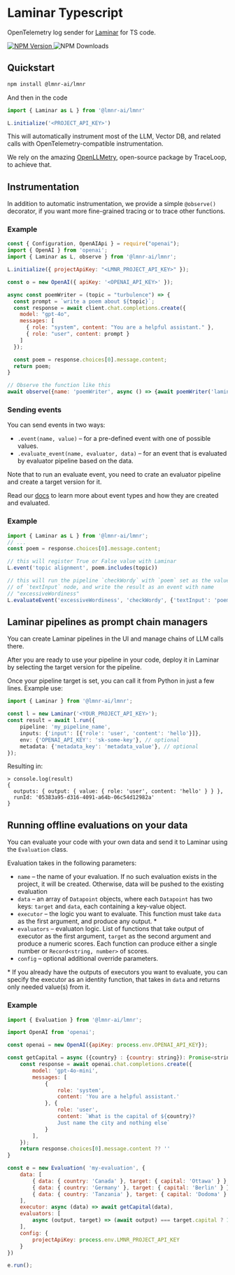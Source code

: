 # Laminar Typescript

OpenTelemetry log sender for [Laminar](https://github.com/lmnr-ai/lmnr) for TS code.

 <a href="https://www.npmjs.com/package/@lmnr-ai/lmnr"> ![NPM Version](https://img.shields.io/npm/v/%40lmnr-ai%2Flmnr?label=lmnr&logo=npm&logoColor=CB3837) </a>
 ![NPM Downloads](https://img.shields.io/npm/dm/%40lmnr-ai%2Flmnr)


## Quickstart

```sh
npm install @lmnr-ai/lmnr
```

And then in the code

```typescript
import { Laminar as L } from '@lmnr-ai/lmnr'

L.initialize('<PROJECT_API_KEY>')
```

This will automatically instrument most of the LLM, Vector DB, and related
calls with OpenTelemetry-compatible instrumentation.

We rely on the amazing [OpenLLMetry](https://github.com/traceloop/openllmetry), open-source package
by TraceLoop, to achieve that.

## Instrumentation

In addition to automatic instrumentation, we provide a simple `@observe()` decorator, if you want more fine-grained tracing
or to trace other functions.

### Example

```javascript
const { Configuration, OpenAIApi } = require("openai");
import { OpenAI } from 'openai';
import { Laminar as L, observe } from '@lmnr-ai/lmnr';

L.initialize({ projectApiKey: "<LMNR_PROJECT_API_KEY>" });

const o = new OpenAI({ apiKey: '<OPENAI_API_KEY>' });

async const poemWriter = (topic = "turbulence") => {
  const prompt = `write a poem about ${topic}`;
  const response = await client.chat.completions.create({
    model: "gpt-4o",
    messages: [
      { role: "system", content: "You are a helpful assistant." },
      { role: "user", content: prompt }
    ]
  });

  const poem = response.choices[0].message.content;
  return poem;
}

// Observe the function like this
await observe({name: 'poemWriter', async () => {await poemWriter('laminar flow')}})
```

### Sending events

You can send events in two ways:
- `.event(name, value)` – for a pre-defined event with one of possible values.
- `.evaluate_event(name, evaluator, data)` – for an event that is evaluated by evaluator pipeline based on the data.

Note that to run an evaluate event, you need to crate an evaluator pipeline and create a target version for it.

Read our [docs](https://docs.lmnr.ai) to learn more about event types and how they are created and evaluated.

### Example

```javascript
import { Laminar as L } from '@lmnr-ai/lmnr';
// ...
const poem = response.choices[0].message.content;

// this will register True or False value with Laminar
L.event('topic alignment', poem.includes(topic))

// this will run the pipeline `checkWordy` with `poem` set as the value
// of `textInput` node, and write the result as an event with name
// "excessiveWordiness"
L.evaluateEvent('excessiveWordiness', 'checkWordy', {'textInput': 'poem'})
```

## Laminar pipelines as prompt chain managers

You can create Laminar pipelines in the UI and manage chains of LLM calls there.

After you are ready to use your pipeline in your code, deploy it in Laminar by selecting the target version for the pipeline.

Once your pipeline target is set, you can call it from Python in just a few lines.
Example use:

```typescript
import { Laminar } from '@lmnr-ai/lmnr';

const l = new Laminar('<YOUR_PROJECT_API_KEY>');
const result = await l.run({
    pipeline: 'my_pipeline_name',
    inputs: {'input': [{'role': 'user', 'content': 'hello'}]},
    env: {'OPENAI_API_KEY': 'sk-some-key'}, // optional
    metadata: {'metadata_key': 'metadata_value'}, // optional
});
```

Resulting in:

```
> console.log(result)
{
  outputs: { output: { value: { role: 'user', content: 'hello' } } },
  runId: '05383a95-d316-4091-a64b-06c54d12982a'
}
```

## Running offline evaluations on your data

You can evaluate your code with your own data and send it to Laminar using the `Evaluation` class.

Evaluation takes in the following parameters:
- `name` – the name of your evaluation. If no such evaluation exists in the project, it will be created. Otherwise, data will be pushed to the existing evaluation
- `data` – an array of `Datapoint` objects, where each `Datapoint` has two keys: `target` and `data`, each containing a key-value object.
- `executor` – the logic you want to evaluate. This function must take `data` as the first argument, and produce any output. *
- `evaluators` – evaluaton logic. List of functions that take output of executor as the first argument, `target` as the second argument and produce a numeric scores. Each function can produce either a single number or `Record<string, number>` of scores.
- `config` – optional additional override parameters.

\* If you already have the outputs of executors you want to evaluate, you can specify the executor as an identity function, that takes in `data` and returns only needed value(s) from it.

### Example

```javascript
import { Evaluation } from '@lmnr-ai/lmnr';

import OpenAI from 'openai';

const openai = new OpenAI({apiKey: process.env.OPENAI_API_KEY});

const getCapital = async ({country} : {country: string}): Promise<string> => {
    const response = await openai.chat.completions.create({
        model: 'gpt-4o-mini',
        messages: [
            {
                role: 'system',
                content: 'You are a helpful assistant.'
            }, {
                role: 'user',
                content: `What is the capital of ${country}? 
                Just name the city and nothing else`
            }
        ],
    });
    return response.choices[0].message.content ?? ''
}

const e = new Evaluation( 'my-evaluation', {
    data: [
        { data: { country: 'Canada' }, target: { capital: 'Ottawa' } },
        { data: { country: 'Germany' }, target: { capital: 'Berlin' } },
        { data: { country: 'Tanzania' }, target: { capital: 'Dodoma' } },
    ],
    executor: async (data) => await getCapital(data),
    evaluators: [
        async (output, target) => (await output) === target.capital ? 1 : 0
    ],
    config: {
        projectApiKey: process.env.LMNR_PROJECT_API_KEY
    }
})

e.run();
```
